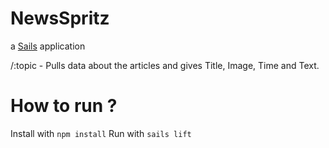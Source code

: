 # NewsSpritz

a [Sails](http://sailsjs.org) application

/:topic - Pulls data about the articles and gives Title, Image, Time and Text.


# How to run ?
Install with	`npm install`
Run with	`sails lift`


